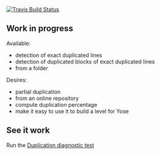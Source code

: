 [![Travis Build Status](https://travis-ci.org/ericminio/pion.png?branch=master)](https://travis-ci.org/ericminio/pion)

## Work in progress

Available:
* detection of exact duplicated lines
* detection of duplicated blocks of exact duplicated lines
* from a folder

Desires:
* partial duplication
* from an online repository
* compute duplication percentage
* make it easy to use it to build a level for Yose


## See it work

Run the [Duplication diagnostic test](https://github.com/ericminio/pion/blob/master/pion.diagnostic.spec.js)

